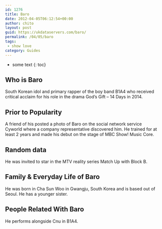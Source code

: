 ```yaml
---
id: 1276
title: Baro
date: 2012-04-05T06:12:54+00:00
author: chito
layout: post
guid: https://ukdataservers.com/baro/
permalink: /04/05/baro
tags:
 - show love
category: Guides
---
```


* some text
{: toc}


## Who is  Baro
                  
                  
                  
South Korean idol and primary rapper of the boy band B1A4 who received critical acclaim for his role in the drama God&#8217;s Gift &#8211; 14 Days in 2014.
                  
                
                
                
## Prior to Popularity 
                  
                  
                  
A friend of his posted a photo of Baro on the social network service Cyworld where a company representative discovered him. He trained for at least 2 years and made his debut on the stage of MBC Show! Music Core.
                  
                
                
                
## Random data 
                  
                  
                  
He was invited to star in the MTV reality series Match Up with Block B.
                  
                
                
                
## Family & Everyday Life of Baro
                  
                  
                  
He was born in Cha Sun Woo in Gwangju, South Korea and is based out of Seoul. He has a younger sister.
                  
                
                
                
## People Related With  Baro
                  
                  
                  
He performs alongside Cnu in B1A4.
                  
                
              
            
          
          
          
    
    
  
